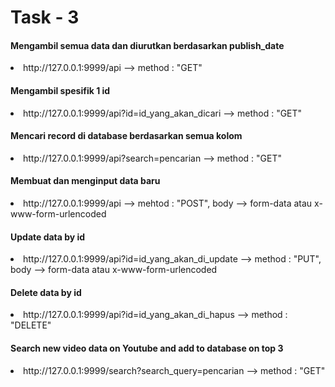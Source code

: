 # Task - 3

<h4>Mengambil semua data dan diurutkan berdasarkan publish_date</h4>
<li>http://127.0.0.1:9999/api --> method : "GET"</li>

<h4>Mengambil spesifik 1 id</h4>
<li>http://127.0.0.1:9999/api?id=id_yang_akan_dicari --> method : "GET"</li> 

<h4>Mencari record di database berdasarkan semua kolom</h4>
<li>http://127.0.0.1:9999/api?search=pencarian --> method : "GET"</li> 

<h4>Membuat dan menginput data baru</h4>
<li>http://127.0.0.1:9999/api --> mehtod : "POST", body --> form-data atau x-www-form-urlencoded</li>

<h4>Update data by id</h4>
<li>http://127.0.0.1:9999/api?id=id_yang_akan_di_update --> method : "PUT", body --> form-data atau x-www-form-urlencoded</li>

<h4>Delete data by id</h4>
<li>http://127.0.0.1:9999/api?id=id_yang_akan_di_hapus --> method : "DELETE"</li>

<h4>Search new video data on Youtube and add to database on top 3</h4>
<li>http://127.0.0.1:9999/search?search_query=pencarian --> method : "GET"</li>
